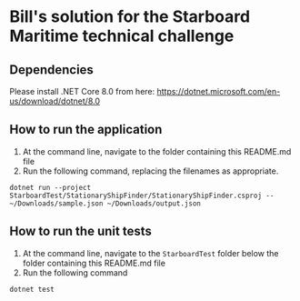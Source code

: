 # Bill's solution for the Starboard Maritime technical challenge

## Dependencies
Please install .NET Core 8.0 from here: https://dotnet.microsoft.com/en-us/download/dotnet/8.0

## How to run the application
1. At the command line, navigate to the folder containing this README.md file
1. Run the following command, replacing the filenames as appropriate.

`dotnet run --project StarboardTest/StationaryShipFinder/StationaryShipFinder.csproj -- ~/Downloads/sample.json ~/Downloads/output.json`

## How to run the unit tests
1. At the command line, navigate to the `StarboardTest` folder below the folder containing this README.md file
1. Run the following command

`dotnet test`